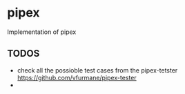# pipex
Implementation of pipex
## TODOS 
- check all the possioble test cases from the pipex-tetster https://github.com/vfurmane/pipex-tester
- 
